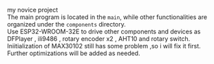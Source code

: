 my novice project  
The main program is located in the `main`, while other functionalities are organized under the `components` directory.  
Use ESP32-WROOM-32E to drive other components and devices as DFPlayer , ili9486 , rotary encoder x2 , AHT10 and rotary switch.  
Iniitialization of MAX30102 still has some problem ,so i will fix it first.  
Further optimizations will be added as needed.  
